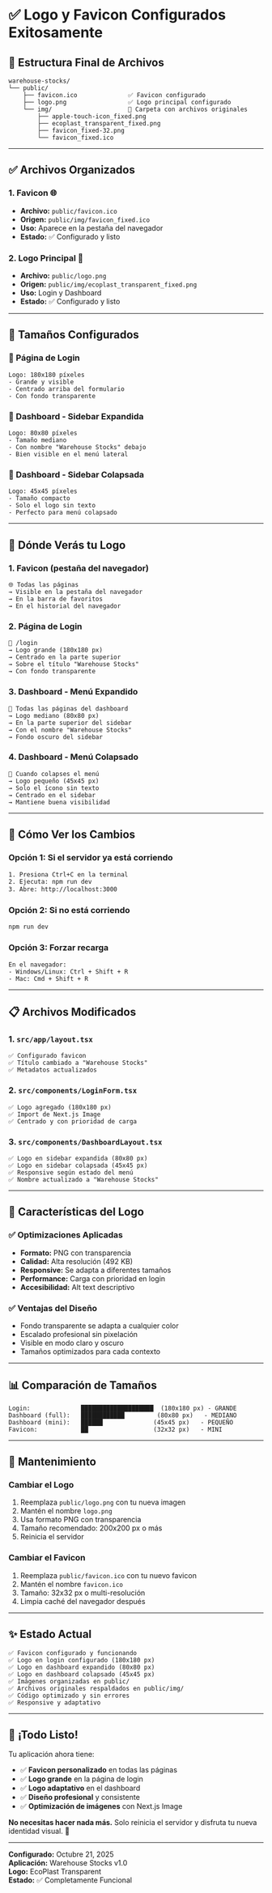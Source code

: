 # ✅ Logo y Favicon Configurados Exitosamente

## 📂 Estructura Final de Archivos

```
warehouse-stocks/
└── public/
    ├── favicon.ico              ✅ Favicon configurado
    ├── logo.png                 ✅ Logo principal configurado
    └── img/                     📁 Carpeta con archivos originales
        ├── apple-touch-icon_fixed.png
        ├── ecoplast_transparent_fixed.png
        ├── favicon_fixed-32.png
        └── favicon_fixed.ico
```

---

## ✅ Archivos Organizados

### 1. **Favicon** 🌐

- **Archivo:** `public/favicon.ico`
- **Origen:** `public/img/favicon_fixed.ico`
- **Uso:** Aparece en la pestaña del navegador
- **Estado:** ✅ Configurado y listo

### 2. **Logo Principal** 🎨

- **Archivo:** `public/logo.png`
- **Origen:** `public/img/ecoplast_transparent_fixed.png`
- **Uso:** Login y Dashboard
- **Estado:** ✅ Configurado y listo

---

## 🎯 Tamaños Configurados

### 📝 Página de Login

```tsx
Logo: 180x180 píxeles
- Grande y visible
- Centrado arriba del formulario
- Con fondo transparente
```

### 🏢 Dashboard - Sidebar Expandida

```tsx
Logo: 80x80 píxeles
- Tamaño mediano
- Con nombre "Warehouse Stocks" debajo
- Bien visible en el menú lateral
```

### 🏢 Dashboard - Sidebar Colapsada

```tsx
Logo: 45x45 píxeles
- Tamaño compacto
- Solo el logo sin texto
- Perfecto para menú colapsado
```

---

## 🎨 Dónde Verás tu Logo

### 1. **Favicon (pestaña del navegador)**

```
🌐 Todas las páginas
→ Visible en la pestaña del navegador
→ En la barra de favoritos
→ En el historial del navegador
```

### 2. **Página de Login**

```
📄 /login
→ Logo grande (180x180 px)
→ Centrado en la parte superior
→ Sobre el título "Warehouse Stocks"
→ Con fondo transparente
```

### 3. **Dashboard - Menú Expandido**

```
🏢 Todas las páginas del dashboard
→ Logo mediano (80x80 px)
→ En la parte superior del sidebar
→ Con el nombre "Warehouse Stocks"
→ Fondo oscuro del sidebar
```

### 4. **Dashboard - Menú Colapsado**

```
🏢 Cuando colapses el menú
→ Logo pequeño (45x45 px)
→ Solo el ícono sin texto
→ Centrado en el sidebar
→ Mantiene buena visibilidad
```

---

## 🚀 Cómo Ver los Cambios

### Opción 1: Si el servidor ya está corriendo

```bash
1. Presiona Ctrl+C en la terminal
2. Ejecuta: npm run dev
3. Abre: http://localhost:3000
```

### Opción 2: Si no está corriendo

```bash
npm run dev
```

### Opción 3: Forzar recarga

```
En el navegador:
- Windows/Linux: Ctrl + Shift + R
- Mac: Cmd + Shift + R
```

---

## 📋 Archivos Modificados

### 1. `src/app/layout.tsx`

```tsx
✅ Configurado favicon
✅ Título cambiado a "Warehouse Stocks"
✅ Metadatos actualizados
```

### 2. `src/components/LoginForm.tsx`

```tsx
✅ Logo agregado (180x180 px)
✅ Import de Next.js Image
✅ Centrado y con prioridad de carga
```

### 3. `src/components/DashboardLayout.tsx`

```tsx
✅ Logo en sidebar expandida (80x80 px)
✅ Logo en sidebar colapsada (45x45 px)
✅ Responsive según estado del menú
✅ Nombre actualizado a "Warehouse Stocks"
```

---

## 🎨 Características del Logo

### ✅ Optimizaciones Aplicadas

- **Formato:** PNG con transparencia
- **Calidad:** Alta resolución (492 KB)
- **Responsive:** Se adapta a diferentes tamaños
- **Performance:** Carga con prioridad en login
- **Accesibilidad:** Alt text descriptivo

### ✅ Ventajas del Diseño

- Fondo transparente se adapta a cualquier color
- Escalado profesional sin pixelación
- Visible en modo claro y oscuro
- Tamaños optimizados para cada contexto

---

## 📊 Comparación de Tamaños

```
Login:              ████████████████████  (180x180 px) - GRANDE
Dashboard (full):   ████████████         (80x80 px)   - MEDIANO
Dashboard (mini):   ██████              (45x45 px)   - PEQUEÑO
Favicon:            ██                  (32x32 px)   - MINI
```

---

## 🔧 Mantenimiento

### Cambiar el Logo

1. Reemplaza `public/logo.png` con tu nueva imagen
2. Mantén el nombre `logo.png`
3. Usa formato PNG con transparencia
4. Tamaño recomendado: 200x200 px o más
5. Reinicia el servidor

### Cambiar el Favicon

1. Reemplaza `public/favicon.ico` con tu nuevo favicon
2. Mantén el nombre `favicon.ico`
3. Tamaño: 32x32 px o multi-resolución
4. Limpia caché del navegador después

---

## ✨ Estado Actual

```
✅ Favicon configurado y funcionando
✅ Logo en login configurado (180x180 px)
✅ Logo en dashboard expandido (80x80 px)
✅ Logo en dashboard colapsado (45x45 px)
✅ Imágenes organizadas en public/
✅ Archivos originales respaldados en public/img/
✅ Código optimizado y sin errores
✅ Responsive y adaptativo
```

---

## 🎉 ¡Todo Listo!

Tu aplicación ahora tiene:

- ✅ **Favicon personalizado** en todas las páginas
- ✅ **Logo grande** en la página de login
- ✅ **Logo adaptativo** en el dashboard
- ✅ **Diseño profesional** y consistente
- ✅ **Optimización de imágenes** con Next.js Image

**No necesitas hacer nada más.** Solo reinicia el servidor y disfruta tu nueva identidad visual. 🚀

---

**Configurado:** Octubre 21, 2025  
**Aplicación:** Warehouse Stocks v1.0  
**Logo:** EcoPlast Transparent  
**Estado:** ✅ Completamente Funcional
